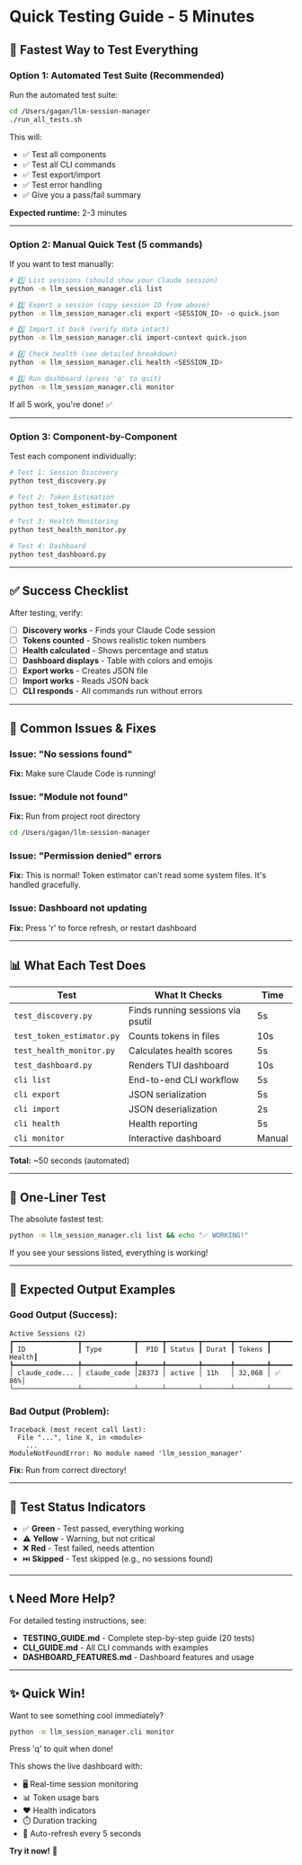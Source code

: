 # Quick Testing Guide - 5 Minutes

## 🚀 Fastest Way to Test Everything

### **Option 1: Automated Test Suite (Recommended)**

Run the automated test suite:

```bash
cd /Users/gagan/llm-session-manager
./run_all_tests.sh
```

This will:
- ✅ Test all components
- ✅ Test all CLI commands
- ✅ Test export/import
- ✅ Test error handling
- ✅ Give you a pass/fail summary

**Expected runtime:** 2-3 minutes

---

### **Option 2: Manual Quick Test (5 commands)**

If you want to test manually:

```bash
# 1️⃣ List sessions (should show your Claude session)
python -m llm_session_manager.cli list

# 2️⃣ Export a session (copy session ID from above)
python -m llm_session_manager.cli export <SESSION_ID> -o quick.json

# 3️⃣ Import it back (verify data intact)
python -m llm_session_manager.cli import-context quick.json

# 4️⃣ Check health (see detailed breakdown)
python -m llm_session_manager.cli health <SESSION_ID>

# 5️⃣ Run dashboard (press 'q' to quit)
python -m llm_session_manager.cli monitor
```

If all 5 work, you're done! ✅

---

### **Option 3: Component-by-Component**

Test each component individually:

```bash
# Test 1: Session Discovery
python test_discovery.py

# Test 2: Token Estimation
python test_token_estimator.py

# Test 3: Health Monitoring
python test_health_monitor.py

# Test 4: Dashboard
python test_dashboard.py
```

---

## ✅ Success Checklist

After testing, verify:

- [ ] **Discovery works** - Finds your Claude Code session
- [ ] **Tokens counted** - Shows realistic token numbers
- [ ] **Health calculated** - Shows percentage and status
- [ ] **Dashboard displays** - Table with colors and emojis
- [ ] **Export works** - Creates JSON file
- [ ] **Import works** - Reads JSON back
- [ ] **CLI responds** - All commands run without errors

---

## 🐛 Common Issues & Fixes

### Issue: "No sessions found"
**Fix:** Make sure Claude Code is running!

### Issue: "Module not found"
**Fix:** Run from project root directory
```bash
cd /Users/gagan/llm-session-manager
```

### Issue: "Permission denied" errors
**Fix:** This is normal! Token estimator can't read some system files. It's handled gracefully.

### Issue: Dashboard not updating
**Fix:** Press 'r' to force refresh, or restart dashboard

---

## 📊 What Each Test Does

| Test | What It Checks | Time |
|------|----------------|------|
| `test_discovery.py` | Finds running sessions via psutil | 5s |
| `test_token_estimator.py` | Counts tokens in files | 10s |
| `test_health_monitor.py` | Calculates health scores | 5s |
| `test_dashboard.py` | Renders TUI dashboard | 10s |
| `cli list` | End-to-end CLI workflow | 5s |
| `cli export` | JSON serialization | 5s |
| `cli import` | JSON deserialization | 2s |
| `cli health` | Health reporting | 5s |
| `cli monitor` | Interactive dashboard | Manual |

**Total:** ~50 seconds (automated)

---

## 🎯 One-Liner Test

The absolute fastest test:

```bash
python -m llm_session_manager.cli list && echo "✅ WORKING!"
```

If you see your sessions listed, everything is working!

---

## 📝 Expected Output Examples

### **Good Output (Success):**
```
Active Sessions (2)
┏━━━━━━━━━━━━━━━━┳━━━━━━━━━━━━━┳━━━━━━┳━━━━━━━━┳━━━━━━━┳━━━━━━━━┳━━━━━━━┓
┃ ID             ┃ Type        ┃  PID ┃ Status ┃ Durat ┃ Tokens ┃ Health┃
┡━━━━━━━━━━━━━━━━╇━━━━━━━━━━━━━╇━━━━━━╇━━━━━━━━╇━━━━━━━╇━━━━━━━━╇━━━━━━━┩
│ claude_code... │ claude_code │28373 │ active │ 11h   │ 32,068 │ ✅ 86%│
└────────────────┴─────────────┴──────┴────────┴───────┴────────┴───────┘
```

### **Bad Output (Problem):**
```
Traceback (most recent call last):
  File "...", line X, in <module>
    ...
ModuleNotFoundError: No module named 'llm_session_manager'
```

**Fix:** Run from correct directory!

---

## 🚦 Test Status Indicators

- ✅ **Green** - Test passed, everything working
- ⚠️ **Yellow** - Warning, but not critical
- ❌ **Red** - Test failed, needs attention
- ⏭️ **Skipped** - Test skipped (e.g., no sessions found)

---

## 📞 Need More Help?

For detailed testing instructions, see:
- **TESTING_GUIDE.md** - Complete step-by-step guide (20 tests)
- **CLI_GUIDE.md** - All CLI commands with examples
- **DASHBOARD_FEATURES.md** - Dashboard features and usage

---

## ✨ Quick Win!

Want to see something cool immediately?

```bash
python -m llm_session_manager.cli monitor
```

Press 'q' to quit when done!

This shows the live dashboard with:
- 🖥️ Real-time session monitoring
- 📊 Token usage bars
- ❤️ Health indicators
- ⏱️ Duration tracking
- 🔄 Auto-refresh every 5 seconds

**Try it now!** 🎉
